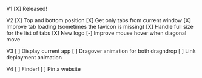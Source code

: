 V1
[X] Released!

V2
[X] Top and bottom position
[X] Get only tabs from current window
[X] Improve tab loading (sometimes the favicon is missing)
[X] Handle full size for the list of tabs
[X] New logo
[-] Improve mouse hover when diagonal move


V3
[ ] Display current app
[ ] Dragover animation for both dragndrop
[ ] Link deployment animation

V4
[ ] Finder!
[ ] Pin a website